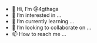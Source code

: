 - 👋 Hi, I’m @4gthaga
- 👀 I’m interested in ...
- 🌱 I’m currently learning ...
- 💞️ I’m looking to collaborate on ...
- 📫 How to reach me ...

<!---
4gthaga/4gthaga is a ✨ special ✨ repository because its `README.md` (this file) appears on your GitHub profile.
You can click the Preview link to take a look at your changes.
--->
